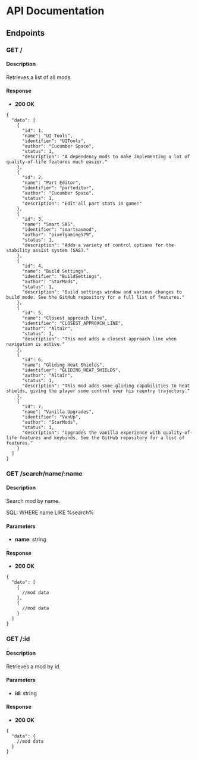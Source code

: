 # API Documentation

## Endpoints

### GET /

#### Description
Retrieves a list of all mods.

#### Response
- **200 OK**

```
{
  "data": [
    {
      "id": 1,
      "name": "UI Tools",
      "identifier": "UITools",
      "author": "Cucumber Space",
      "status": 1,
      "description": "A dependency mods to make implementing a lot of quality-of-life features much easier."
    },
    {
      "id": 2,
      "name": "Part Editor",
      "identifier": "parteditor",
      "author": "Cucumber Space",
      "status": 1,
      "description": "Edit all part stats in game!"
    },
    {
      "id": 3,
      "name": "Smart SAS",
      "identifier": "smartsasmod",
      "author": "pixelgaming579",
      "status": 1,
      "description": "Adds a variety of control options for the stability assist system (SAS)."
    },
    {
      "id": 4,
      "name": "Build Settings",
      "identifier": "BuildSettings",
      "author": "StarMods",
      "status": 1,
      "description": "Build settings window and various changes to build mode. See the GitHub repository for a full list of features."
    },
    {
      "id": 5,
      "name": "Closest approach line",
      "identifier": "CLOSEST_APPROACH_LINE",
      "author": "Altaïr",
      "status": 1,
      "description": "This mod adds a closest approach line when navigation is active."
    },
    {
      "id": 6,
      "name": "Gliding Heat Shields",
      "identifier": "GLIDING_HEAT_SHIELDS",
      "author": "Altaïr",
      "status": 1,
      "description": "This mod adds some gliding capabilities to heat shields, giving the player some control over his reentry trajectory."
    },
    {
      "id": 7,
      "name": "Vanilla Upgrades",
      "identifier": "VanUp",
      "author": "StarMods",
      "status": 1,
      "description": "Upgrades the vanilla experience with quality-of-life features and keybinds. See the GitHub repository for a list of features."
    }
  ]
}

```

### GET /search/name/:name

#### Description
Search mod by name.

SQL: WHERE name LIKE %search%

#### Parameters
- **name**: string

#### Response
- **200 OK**

```
{
  "data": [
    {
      //mod data
    },
    {
      //mod data
    }
  ]
}  
```

### GET /:id

#### Description
Retrieves a mod by id.

#### Parameters
- **id**: string

#### Response
- **200 OK**

```
{
  "data": {
    //mod data
  }
}
```
